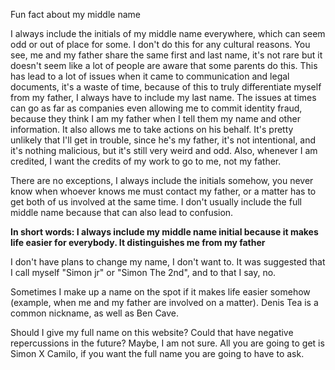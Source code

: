 Fun fact about my middle name

I always include the initials of my middle name everywhere, which can seem odd or out of place for some. I don't do this for any cultural reasons. You see, me and my father share the same first and last name, it's not rare but it doesn't seem like a lot of people are aware that some parents do this. This has lead to a lot of issues when it came to communication and legal documents, it's a waste of time, because of this to truly differentiate myself from my father, I always have to include my last name. The issues at times can go as far as companies even allowing me to commit identity fraud, because they think I am my father when I tell them my name and other information. It also allows me to take actions on his behalf. It's pretty unlikely that I'll get in trouble, since he's my father, it's not intentional, and it's nothing malicious, but it's still very weird and odd.
Also, whenever I am credited, I want the credits of my work to go to me, not my father.

There are no exceptions, I always include the initials somehow, you never know when whoever knows me must contact my father, or a matter has to get both of us involved at the same time. I don't usually include the full middle name because that can also lead to confusion.

**In short words: I always include my middle name initial because it makes life easier for everybody. It distinguishes me from my father**

I don't have plans to change my name, I don't want to. It was suggested that I call myself "Simon jr" or "Simon The 2nd", and to that I say, no.

Sometimes I make up a name on the spot if it makes life easier somehow (example, when me and my father are involved on a matter). Denis Tea is a common nickname, as well as Ben Cave.

Should I give my full name on this website? Could that have negative repercussions in the future? Maybe, I am not sure. All you are going to get is Simon X Camilo, if you want the full name you are going to have to ask.
